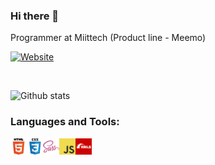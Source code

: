 ### Hi there 👋

Programmer at Miittech (Product line - Meemo)

[![Website](https://img.shields.io/website?label=meemo.tech&style=for-the-badge&url=https://meemo.tech/)](https://meemo.tech/)

<br>

<!--
**arturs-ketlers/arturs-ketlers** is a ✨ _special_ ✨ repository because its `README.md` (this file) appears on your GitHub profile.

Here are some ideas to get you started:

- 🔭 I’m currently working on ...
- 🌱 I’m currently learning ...
- 👯 I’m looking to collaborate on ...
- 🤔 I’m looking for help with ...
- 💬 Ask me about ...
- 📫 How to reach me: ...
- 😄 Pronouns: ...
- ⚡ Fun fact: ...
-->

![Github stats](https://github-readme-stats.vercel.app/api?username=arturs-ketlers&count_private=true&show_icons=true&hide=contribs,issues&cache_seconds=86400&hide_border=true&bg_color=20,ffdc90,ff9999&text_color=222&title_color=000&icon_color=333)



### Languages and Tools:

<img align="left" alt="HTML5" title="HTML" width="26px" src="https://raw.githubusercontent.com/github/explore/80688e429a7d4ef2fca1e82350fe8e3517d3494d/topics/html/html.png" />
<img align="left" alt="CSS3" title="CSS" width="26px" src="https://raw.githubusercontent.com/github/explore/80688e429a7d4ef2fca1e82350fe8e3517d3494d/topics/css/css.png" />
<img align="left" alt="Sass" title="Sass" width="26px" src="https://raw.githubusercontent.com/github/explore/80688e429a7d4ef2fca1e82350fe8e3517d3494d/topics/sass/sass.png" />
<img align="left" alt="JavaScript" title="JavaScript" width="26px" src="https://raw.githubusercontent.com/github/explore/80688e429a7d4ef2fca1e82350fe8e3517d3494d/topics/javascript/javascript.png" />
<img align="left" alt="Rails" title="Rails" width="26px" src="https://raw.githubusercontent.com/github/explore/80688e429a7d4ef2fca1e82350fe8e3517d3494d/topics/rails/rails.png" />
<!--<br>
<br>

![Top Langs](https://github-readme-stats.vercel.app/api/top-langs/?username=arturs-ketlers&layout=compact)
-->
<br>
<br>
